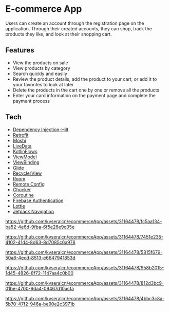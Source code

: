 # E-commerce App

Users can create an account through the registration page on the application. Through their created accounts, they can shop, track the products they like, and look at their shopping cart.

## Features

- View the products on sale
- View products by category
- Search quickly and easily
- Review the product details, add the product to your cart, or add it to your favorites to look at later
- Delete the products in the cart one by one or remove all the products
- Enter your card information on the payment page and complete the payment process

## Tech

- [Dependency Injection-Hilt](https://developer.android.com/training/dependency-injection/hilt-android)
- [Retrofit](https://square.github.io/retrofit/)
- [Moshi](https://github.com/square/retrofit/tree/master/retrofit-converters/moshi)
- [LiveData](https://developer.android.com/topic/libraries/architecture/livedata)
- [KotlinFlows](https://developer.android.com/kotlin/flow)
- [ViewModel](https://developer.android.com/topic/libraries/architecture/viewmodel?gclid=Cj0KCQjwmouZBhDSARIsALYcouowU4bI_Dxt9XRlsd4-qAblwn2Vk3jgw86XJFJdhJuraSbTxzGNgwMaAvejEALw_wcB&gclsrc=aw.ds)
- [ViewBinding](https://developer.android.com/topic/libraries/view-binding)
- [Glide](https://github.com/bumptech/glide)
- [RecyclerView](https://developer.android.com/develop/ui/views/layout/recyclerview)
- [Room](https://developer.android.com/jetpack/androidx/releases/room)
- [Remote Config](https://firebase.google.com/docs/remote-config)
- [Chucker](https://github.com/ChuckerTeam/chucker)
- [Coroutine](https://developer.android.com/kotlin/coroutines)
- [Firebase Authentication](https://firebase.google.com/docs/auth)
- [Lottie](https://github.com/airbnb/lottie-android)
- [Jetpack Navigation](https://developer.android.com/guide/navigation/get-started)


https://github.com/kvseralcn/ecommerceApp/assets/31164478/fc5aa134-ba52-4e6d-9fba-6f5e26e9c05e

https://github.com/kvseralcn/ecommerceApp/assets/31164478/7451e235-4102-41d4-8d63-8d7085c6a978

https://github.com/kvseralcn/ecommerceApp/assets/31164478/5815f679-50a6-4ecd-8513-e6647941853d

https://github.com/kvseralcn/ecommerceApp/assets/31164478/958b2015-1d45-4826-8f72-1147aa4c0b00

https://github.com/kvseralcn/ecommerceApp/assets/31164478/812d3bc9-01be-4700-9da4-09467d10acfa

https://github.com/kvseralcn/ecommerceApp/assets/31164478/4bbc3c8a-5b70-47f2-946a-be90e2c3971b









